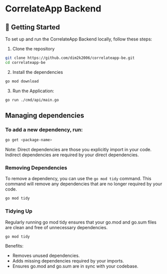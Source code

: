 # CorrelateApp Backend

## 🚀 Getting Started

To set up and run the CorrelateApp Backend locally, follow these steps:

1. Clone the repository

```bash
git clone https://github.com/dim2k2006/correlateapp-be.git
cd correlateapp-be
```

2. Install the dependencies

```bash
go mod download
```

3. Run the Application:

```bash
go run ./cmd/api/main.go
```

## Managing dependencies

### To add a new dependency, run:

```bash
go get <package-name>
```

Note: Direct dependencies are those you explicitly import in your code. Indirect dependencies are required by your direct dependencies.

### Removing Dependencies

To remove a dependency, you can use the `go mod tidy` command. This command will remove any dependencies that are no longer required by your code.

```bash
go mod tidy
```

### Tidying Up

Regularly running go mod tidy ensures that your go.mod and go.sum files are clean and free of unnecessary dependencies.

```bash
go mod tidy
```

Benefits:

- Removes unused dependencies.
- Adds missing dependencies required by your imports.
- Ensures go.mod and go.sum are in sync with your codebase.